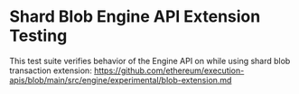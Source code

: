 # Shard Blob Engine API Extension Testing

This test suite verifies behavior of the Engine API on while using shard blob transaction extension:
https://github.com/ethereum/execution-apis/blob/main/src/engine/experimental/blob-extension.md


